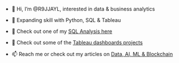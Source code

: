 - 👋 Hi, I’m @R9JJAYL, interested in data & business analytics
- 🌱 Expanding skill with Python, SQL & Tableau
- 👀 Check out one of my [SQL Analysis here](https://github.com/R9JJAYL/SQLAnalysisForFundRaise)
- 👀 Check out some of the [Tableau dashboards projects](https://public.tableau.com/app/profile/jamie.lyons/vizzes)

- 📫 Reach me or check out my articles on [Data, AI, ML & Blockchain](https://www.linkedin.com/in/jamiejaylyons/)
  




<!---
R9JJAYL/R9JJAYL is a ✨ special ✨ repository because its `README.md` (this file) appears on your GitHub profile.
You can click the Preview link to take a look at your changes.
--->
